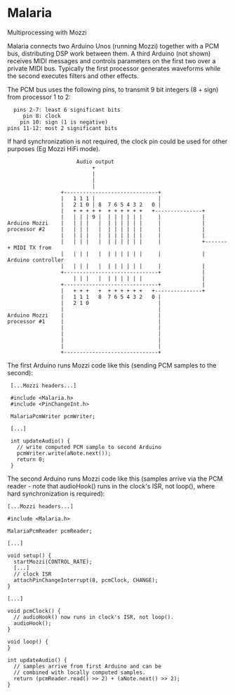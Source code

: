 # Malaria
Multiprocessing with Mozzi

Malaria connects two Arduino Unos (running Mozzi) together with a PCM bus,
distributing DSP work between them.  A third Arduino (not shown) receives
MIDI messages and controls parameters on the first two over a private MIDI bus.
Typically the first processor generates waveforms while the second executes filters
and other effects.

The PCM bus uses the following pins, to transmit 9 bit integers (8 + sign) from
processor 1 to 2:

      pins 2-7: least 6 significant bits
         pin 8: clock
        pin 10: sign (1 is negative)
    pins 11-12: most 2 significant bits

If hard synchronization is not required, the clock pin could be used for other
purposes (Eg Mozzi HiFi mode).


                          Audio output
                               +
                               |
                               |
                               |
                     +------------------------------+
                     |   1 1 1 |                    |
                     |   2 1 0 | 8  7 6 5 4 3 2   0 |
                     |   + + + + +  + + + + + +   +---------------+
                     |   | | | 9 |  | | | | | |     |             |
    Arduino Mozzi    |   | | |   |  | | | | | |     |             |
    processor #2     |   | | |   |  | | | | | |     |             |
                     |   | | |   |  | | | | | |     |             |
                     |   | | |   |  | | | | | |     |             +-------+ MIDI TX from
                     |   | | |   |  | | | | | |     |             |         Arduino controller
                     |   | | |   |  | | | | | |     |             |
                     +------------------------------+             |
                         | | |   |  | | | | | |                   |
                     +------------------------------+             |
                     |   + + +   +  + + + + + +   +---------------+
                     |   1 1 1   8  7 6 5 4 3 2   0 |
                     |   2 1 0                      |
                     |                              |
    Arduino Mozzi    |                              |
    processor #1     |                              |
                     |                              |
                     |                              |
                     |                              |
                     |                              |
                     +------------------------------+


The first Arduino runs Mozzi code like this (sending PCM samples
to the second):

     [...Mozzi headers...]

     #include <Malaria.h>
     #include <PinChangeInt.h>

     MalariaPcmWriter pcmWriter;

     [...]

     int updateAudio() {
       // write computed PCM sample to second Arduino
       pcmWriter.write(aNote.next());
       return 0;
     }

The second Arduino runs Mozzi code like this (samples arrive via
the PCM reader - note that audioHook() runs in the clock's ISR,
not loop(), where hard synchronization is required):

    [...Mozzi headers...]

    #include <Malaria.h>

    MalariaPcmReader pcmReader;

    [...]

    void setup() {
      startMozzi(CONTROL_RATE);
      [...]
      // clock ISR
      attachPinChangeInterrupt(8, pcmClock, CHANGE);
    }

    [...]

    void pcmClock() {
      // audioHook() now runs in clock's ISR, not loop().
      audioHook();
    }

    void loop() {
    }

    int updateAudio() {
      // samples arrive from first Arduino and can be
      // combined with locally computed samples.
      return (pcmReader.read() >> 2) + (aNote.next() >> 2);
    }
